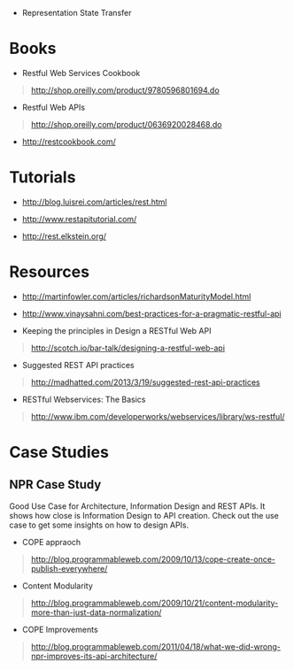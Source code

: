 * Representation State Transfer

# Books

* Restful Web Services Cookbook

> http://shop.oreilly.com/product/9780596801694.do

* Restful Web APIs

> http://shop.oreilly.com/product/0636920028468.do

* http://restcookbook.com/

# Tutorials

* http://blog.luisrei.com/articles/rest.html 

* http://www.restapitutorial.com/ 

* http://rest.elkstein.org/

# Resources

* http://martinfowler.com/articles/richardsonMaturityModel.html

* http://www.vinaysahni.com/best-practices-for-a-pragmatic-restful-api

* Keeping the principles in Design a RESTful Web API

> http://scotch.io/bar-talk/designing-a-restful-web-api

* Suggested REST API practices

> http://madhatted.com/2013/3/19/suggested-rest-api-practices

* RESTful Webservices: The Basics  

> http://www.ibm.com/developerworks/webservices/library/ws-restful/


# Case Studies

## NPR Case Study

Good Use Case for Architecture, Information Design and REST APIs.
It shows how close is Information Design to API creation. Check out the use case to get some insights on how to design APIs.


* COPE appraoch

> http://blog.programmableweb.com/2009/10/13/cope-create-once-publish-everywhere/

* Content Modularity

> http://blog.programmableweb.com/2009/10/21/content-modularity-more-than-just-data-normalization/ 

* COPE Improvements

> http://blog.programmableweb.com/2011/04/18/what-we-did-wrong-npr-improves-its-api-architecture/ 

